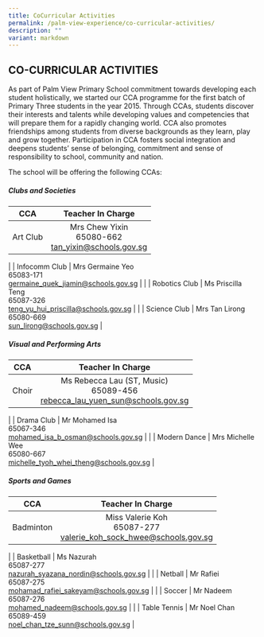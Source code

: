 ```yaml
---
title: CoCurricular Activities
permalink: /palm-view-experience/co-curricular-activities/
description: ""
variant: markdown
---
```

## CO-CURRICULAR ACTIVITIES

As part of Palm View Primary School commitment towards developing each student holistically, we started our CCA programme for the first batch of Primary Three students in the year 2015.&nbsp;Through CCAs, students discover their interests and talents while developing values and competencies that will prepare them for a rapidly changing world. CCA also promotes friendships among students from diverse backgrounds as they learn, play and grow together. Participation in CCA fosters social integration and deepens students’ sense of belonging, commitment and sense of responsibility to school, community and nation.

The school will be offering the following CCAs: 

##### Clubs and Societies

| CCA | Teacher In Charge |
|:---:|:---:|
| Art Club | Mrs Chew Yixin<br>65080-662<br>[tan\_yixin@schools.gov.sg](mailto:tan\_yixin@schools.gov.sg) |
|
| Infocomm Club | Mrs Germaine Yeo<br>65083-171<br>[germaine\_quek\_jiamin@schools.gov.sg](mailto:germaine_quek_jiamin@schools.gov.sg) |
|
| Robotics Club | Ms Priscilla Teng<br>65087-326<br>[teng_yu_hui_priscilla@schools.gov.sg](mailto:teng_yu_hui_priscilla@schools.gov.sg) |
|
| Science Club | Mrs Tan Lirong<br>65080-669<br>[sun\_lirong@schools.gov.sg](mailto:sun\_lirong@schools.gov.sg) |

##### Visual and Performing Arts

| CCA | Teacher In Charge |
|:---:|:---:|
| Choir | Ms Rebecca Lau (ST, Music)<br>65089-456<br>[rebecca_lau_yuen_sun@schools.gov.sg](mailto:rebecca_lau_yuen_sun@schools.gov.sg) |
|
| Drama Club | Mr Mohamed Isa<br>65067-346<br>[mohamed_isa_b_osman@schools.gov.sg](mailto:mohamed_isa_b_osman@schools.gov.sg) |
|
| Modern Dance | Mrs Michelle Wee<br>65080-667<br>[michelle_tyoh_whei_theng@schools.gov.sg](mailto:michelle_tyoh_whei_theng@schools.gov.sg) |

##### Sports and Games

| CCA | Teacher In Charge |
|:---:|:---:|
| Badminton | Miss Valerie Koh<br>65087-277<br>[valerie_koh_sock_hwee@schools.gov.sg](mailto:valerie_koh_sock_hwee@schools.gov.sg) |
|
| Basketball | Ms Nazurah<br>65087-277<br>[nazurah\_syazana\_nordin@schools.gov.sg](mailto:nazurah\_syazana\_nordin@schools.gov.sg) |
|
| Netball | Mr Rafiei<br>65087-275<br>[mohamad\_rafiei\_sakeyam@schools.gov.sg](mailto:mohamad\_rafiei\_sakeyam@schools.gov.sg) |
 |
| Soccer | Mr Nadeem<br>65087-276<br>[mohamed\_nadeem@schools.gov.sg](mailto:mohamed\_nadeem@schools.gov.sg) |
|
| Table Tennis | Mr Noel Chan<br>65089-459<br>[noel\_chan\_tze\_sunn@schools.gov.sg](mailto:noel\_chan\_tze\_sunn@schools.gov.sg) |